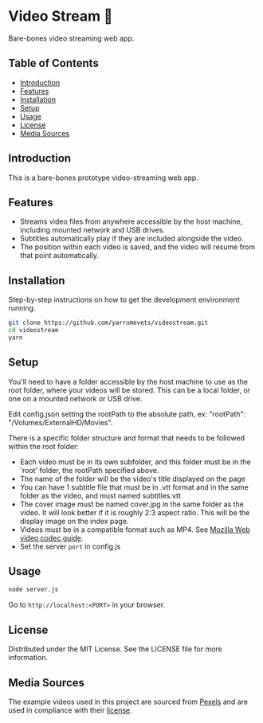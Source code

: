 # Video Stream &#127909;

Bare-bones video streaming web app.

## Table of Contents

- [Introduction](#introduction)
- [Features](#features)
- [Installation](#installation)
- [Setup](#setup)
- [Usage](#usage)
- [License](#license)
- [Media Sources](#media-sources)

## Introduction

This is a bare-bones prototype video-streaming web app.

## Features

- Streams video files from anywhere accessible by the host machine, including mounted network and USB drives.
- Subtitles automatically play if they are included alongside the video.
- The position within each video is saved, and the video will resume from that point automatically.

## Installation

Step-by-step instructions on how to get the development environment running.

```bash
git clone https://github.com/yarrumevets/videostream.git
cd videostream
yarn
```

## Setup

You'll need to have a folder accessible by the host machine to use as the root folder, where your videos will be stored.
This can be a local folder, or one on a mounted network or USB drive.

Edit config.json setting the rootPath to the absolute path, ex: "rootPath": "/Volumes/ExternalHD/Movies".

There is a specific folder structure and format that needs to be followed within the root folder:

- Each video must be in its own subfolder, and this folder must be in the 'root' folder, the rootPath specified above.
- The name of the folder will be the video's title displayed on the page
- You can have 1 subtitle file that must be in .vtt format and in the same folder as the video, and must named subtitles.vtt
- The cover image must be named cover.jpg in the same folder as the video. It will look better if it is roughly 2:3 aspect ratio. This will be the display image on the index page.
- Videos must be in a compatible format such as MP4. See [Mozilla Web video codec guide](https://developer.mozilla.org/en-US/docs/Web/Media/Formats/Video_codecs).
- Set the server `port` in config.js

## Usage

```bash
node server.js
```

Go to `http://localhost:<PORT>` in your browser.

## License

Distributed under the MIT License. See the LICENSE file for more information.

## Media Sources

The example videos used in this project are sourced from [Pexels](https://www.pexels.com/) and are used in compliance with their [license](https://www.pexels.com/license/).
